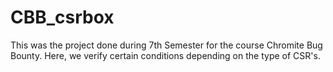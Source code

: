 # CBB_csrbox
This was the project done during 7th Semester for the course Chromite Bug Bounty.
Here, we verify certain conditions depending on the type of CSR's.
